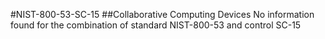 #NIST-800-53-SC-15
##Collaborative Computing Devices
No information found for the combination of standard NIST-800-53 and control SC-15
